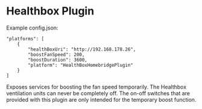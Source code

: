 # Healthbox Plugin

Example config.json:

    "platforms": [
        {
            "healthBoxUri": "http://192.168.178.26",
            "boostFanSpeed": 200,
            "boostDuration": 3600,
            "platform": "HealthBoxHomebridgePlugin"
        }
    ]

Exposes services for boosting the fan speed temporarily. 
The Healthbox ventilation units can never be completely off. 
The on-off switches that are provided with this plugin are only 
intended for the temporary boost function.